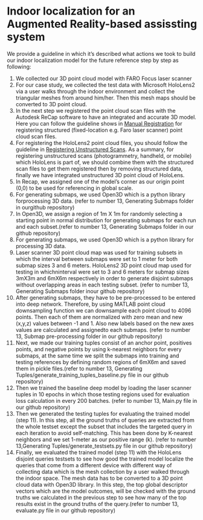 # Indoor localization for an Augmented Reality-based assissting system


We provide a guideline in which it’s described what actions we took to build our indoor localization model for the future reference step by step as following: 
1. We collected our 3D point cloud model with FARO Focus laser scanner
2. For our case study, we collected the test data with Microsoft HoloLens2 via a user walks through the indoor environment and collect the triangular meshes from around him/her. Then this mesh maps should be converted to 3D point cloud.
3. In the next step we registered the point cloud scan files with the Autodesk ReCap software to have an integrated and accurate 3D model. Here you can follow the guideline shows in [Manual Registration](https://knowledge.autodesk.com/support/recap/learn-explore/caas/CloudHelp/cloudhelp/2018/ENU/Reality-Capture/files/GUID-37FBC8AE-2674-4E11-97F2-A81806A5BABC-htm.html) for registering structured (fixed-location e.g. Faro laser scanner) point cloud scan files.
4. For registering the HoloLens2 point cloud files, you should follow the guideline in [Registering Unstructured Scans](https://knowledge.autodesk.com/support/recap/learn-explore/caas/CloudHelp/cloudhelp/2018/ENU/Reality-Capture/files/GUID-AF55A2EB-FCE8-4982-B3D6-CEAD5732DF03-htm.html). As a summary, for registering unstructured scans (photogrammetry, handheld, or mobile) which HoloLens is part of, we should combine them with the structured scan files to get them registered then by removing structured data, finally we have integrated unstructured 3D point cloud of HoloLens.
5. In Recap, we assigned one of the model’s corner as our origin point (0,0) to be used for referencing in global scale.
6. For generating submaps, we used Open3D which is a python library forprocessing 3D data. (refer to number 13, Generating Submaps folder in ourgithub repository)
7. In Open3D, we assign a region of 1m X 1m for randomly selecting a starting point in normal distribution for generating submaps for each run and each subset.(refer to number 13, Generating Submaps folder in our github repository)
8. For generating submaps, we used Open3D which is a python library for processing 3D data.
9. Laser scanner 3D point cloud map was used for training subsets in which the interval between submaps were set to 1 meter for both submap sizes 3 and 6 meters. HoloLens2 3D point cloud map used for testing in whichninterval were set to 3 and 6 meters for submap sizes 3mX3m and 6mX6m respectively in order to generate disjoint submaps without overlapping areas in each testing subset. (refer to number 13, Generating Submaps folder inour github repository)
10. After generating submaps, they have to be pre-processed to be entered into deep network. Therefore, by using MATLAB point cloud downsampling function we can downsample each point cloud to 4096 points. Then each of them are normalized with zero mean and new (x,y,z) values between -1 and 1. Also new labels based on the new axes values are calculated and assignedto each submaps. (refer to number 13, Submap pre-processing folder in our github repository)
11. Next, we made our training tuples consist of an anchor point, positives points, and negative points by using k-nearest neighbors for every submaps, at the same time we split the submaps into training and testing references by defining random regions of 6mX6m and saved them in pickle files.(refer to number 13, Generating Tuples/generate_training_tuples_baseline.py file in our github repository)
12. Then we trained the baseline deep model by loading the laser scanner tuples in 10 epochs in which those testing regions used for evaluation loss calculation in every 200 batches. (refer to number 13, Main.py file in our github repository) 
13. Then we generated the testing tuples for evaluating the trained model (step 11). In this step, all the ground truths of queries are extracted from the whole testset except the subset that includes the targeted query in each iteration to avoid self-matching. This has been done by K-nearest neighbors and we set 1-meter as our positive range (k).  (refer to number 13,Generating Tuples/generate_testsets.py file in our github repository)
14. Finally, we evaluated the trained model (step 11) with the HoloLens disjoint queries testsets to see how good the trained model localize the queries that come from a different device with different way of collecting data which is the mesh collection by a user walked through the indoor space.  The mesh data has to be converted to a 3D point cloud data with Open3D library.  In this step, the top global descriptor vectors which are the model outcomes, will be checked with the ground truths we calculated in the previous step to see how many of the top results exist in the ground truths of the query.(refer to number 13, evaluate.py file in our github repository) 
